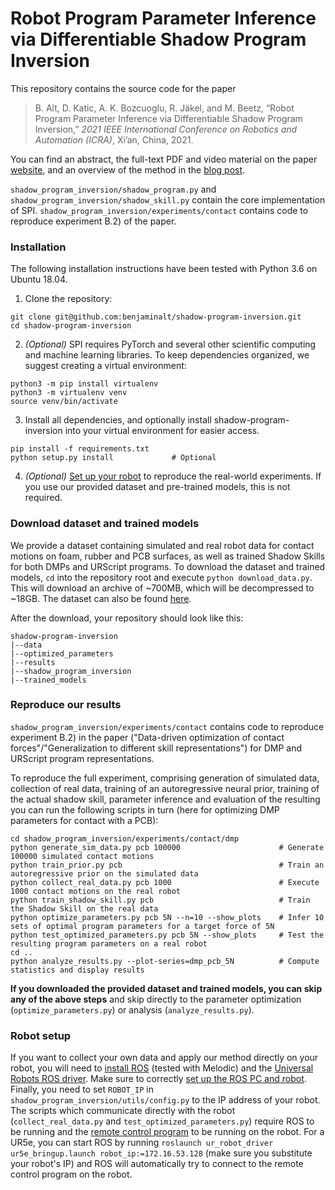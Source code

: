 # Robot Program Parameter Inference via Differentiable Shadow Program Inversion

This repository contains the source code for the paper

> B. Alt, D. Katic, A. K. Bozcuoglu, R. Jäkel, and M. Beetz, “Robot Program Parameter Inference via Differentiable Shadow Program Inversion,” *2021 IEEE International Conference on Robotics and Automation (ICRA)*, Xi’an, China, 2021.

You can find an abstract, the full-text PDF and video material on the paper [website](https://benjaminalt.github.io/spi), 
and an overview of the method in the [blog post](https://benjaminalt.github.io/blog/2021/03/06/shadow-program-inversion.html).

`shadow_program_inversion/shadow_program.py` and `shadow_program_inversion/shadow_skill.py` contain the core implementation
of SPI. `shadow_program_inversion/experiments/contact` contains code to reproduce experiment B.2) of the paper.

### Installation

The following installation instructions have been tested with Python 3.6 on Ubuntu 18.04.

1. Clone the repository:

```
git clone git@github.com:benjaminalt/shadow-program-inversion.git
cd shadow-program-inversion
```

2. *(Optional)* SPI requires PyTorch and several other scientific computing and machine learning libraries. 
   To keep dependencies organized, we suggest creating a virtual environment:

```
python3 -m pip install virtualenv
python3 -m virtualenv venv
source venv/bin/activate
```

3. Install all dependencies, and optionally install shadow-program-inversion into your virtual environment 
   for easier access.

```
pip install -f requirements.txt
python setup.py install             # Optional
```

4. *(Optional)* [Set up your robot](#robot-setup) to reproduce the real-world experiments. 
   If you use our provided dataset and pre-trained models, this is not required.
   
### Download dataset and trained models

We provide a dataset containing simulated and real robot data for contact motions on foam, rubber and PCB surfaces,
as well as trained Shadow Skills for both DMPs and URScript programs. To download the dataset and trained models, 
`cd` into the repository root and execute `python download_data.py`. This will download an archive of ~700MB, which will
be decompressed to ~18GB. The dataset can also be found [here]("https://seafile.zfn.uni-bremen.de/f/7e588dd285de4d7486a6/?dl=1").

After the download, your repository should look like this:
```
shadow-program-inversion
|--data
|--optimized_parameters
|--results
|--shadow_program_inversion
|--trained_models
```

### Reproduce our results

`shadow_program_inversion/experiments/contact` contains code to reproduce experiment B.2) in the paper 
("Data-driven optimization of contact forces"/"Generalization  to  different  skill  representations")
for DMP and URScript program representations.

To reproduce the full experiment, comprising generation of simulated data, collection of real data, training of
an autoregressive neural prior, training of the actual shadow skill, parameter inference and evaluation of the resulting
you can run the following scripts in turn (here for optimizing DMP parameters for contact with a PCB):
```
cd shadow_program_inversion/experiments/contact/dmp
python generate_sim_data.py pcb 100000                      # Generate 100000 simulated contact motions
python train_prior.py pcb                                   # Train an autoregressive prior on the simulated data
python collect_real_data.py pcb 1000                        # Execute 1000 contact motions on the real robot
python train_shadow_skill.py pcb                            # Train the Shadow Skill on the real data
python optimize_parameters.py pcb 5N --n=10 --show_plots    # Infer 10 sets of optimal program parameters for a target force of 5N
python test_optimized_parameters.py pcb 5N --show_plots     # Test the resulting program parameters on a real robot
cd ..
python analyze_results.py --plot-series=dmp_pcb_5N          # Compute statistics and display results
```

**If you downloaded the provided dataset and trained models, you can skip any of the above steps** and skip directly
to the parameter optimization (`optimize_parameters.py`) or analysis (`analyze_results.py`).

### Robot setup

If you want to collect your own data and apply our method directly on your robot, you will need to
[install ROS](http://wiki.ros.org/melodic/Installation/Ubuntu) (tested with Melodic) and the
[Universal Robots ROS driver](https://github.com/UniversalRobots/Universal_Robots_ROS_Driver). Make sure to correctly
[set up the ROS PC and robot](https://github.com/UniversalRobots/Universal_Robots_ROS_Driver#setting-up-a-ur-robot-for-ur_robot_driver).
Finally, you need to set `ROBOT_IP` in `shadow_program_inversion/utils/config.py` to the IP address of your robot.
The scripts which communicate directly with the robot (`collect_real_data.py` and `test_optimized_parameters.py`)
require ROS to be running and the [remote control program](https://github.com/UniversalRobots/Universal_Robots_ROS_Driver/blob/master/ur_robot_driver/doc/install_urcap_e_series.md) to be running on the robot.
For a UR5e, you can start ROS by running `roslaunch ur_robot_driver ur5e_bringup.launch robot_ip:=172.16.53.128`
(make sure you substitute your robot's IP) and ROS will automatically try to connect to the remote control program
on the robot.